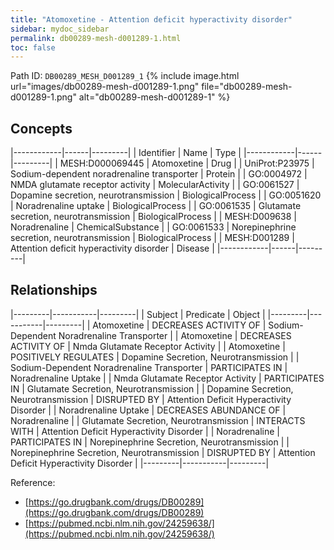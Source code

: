 ```yaml
---
title: "Atomoxetine - Attention deficit hyperactivity disorder"
sidebar: mydoc_sidebar
permalink: db00289-mesh-d001289-1.html
toc: false 
---
```



Path ID: `DB00289_MESH_D001289_1`
{% include image.html url="images/db00289-mesh-d001289-1.png" file="db00289-mesh-d001289-1.png" alt="db00289-mesh-d001289-1" %}

## Concepts

|------------|------|---------|
| Identifier | Name | Type    |
|------------|------|---------|
| MESH:D000069445 | Atomoxetine | Drug |
| UniProt:P23975 | Sodium-dependent noradrenaline transporter | Protein |
| GO:0004972 | NMDA glutamate receptor activity | MolecularActivity |
| GO:0061527 | Dopamine secretion, neurotransmission | BiologicalProcess |
| GO:0051620 | Noradrenaline uptake | BiologicalProcess |
| GO:0061535 | Glutamate secretion, neurotransmission | BiologicalProcess |
| MESH:D009638 | Noradrenaline | ChemicalSubstance |
| GO:0061533 | Norepinephrine secretion, neurotransmission | BiologicalProcess |
| MESH:D001289 | Attention deficit hyperactivity disorder | Disease |
|------------|------|---------|

## Relationships

|---------|-----------|---------|
| Subject | Predicate | Object  |
|---------|-----------|---------|
| Atomoxetine | DECREASES ACTIVITY OF | Sodium-Dependent Noradrenaline Transporter |
| Atomoxetine | DECREASES ACTIVITY OF | Nmda Glutamate Receptor Activity |
| Atomoxetine | POSITIVELY REGULATES | Dopamine Secretion, Neurotransmission |
| Sodium-Dependent Noradrenaline Transporter | PARTICIPATES IN | Noradrenaline Uptake |
| Nmda Glutamate Receptor Activity | PARTICIPATES IN | Glutamate Secretion, Neurotransmission |
| Dopamine Secretion, Neurotransmission | DISRUPTED BY | Attention Deficit Hyperactivity Disorder |
| Noradrenaline Uptake | DECREASES ABUNDANCE OF | Noradrenaline |
| Glutamate Secretion, Neurotransmission | INTERACTS WITH | Attention Deficit Hyperactivity Disorder |
| Noradrenaline | PARTICIPATES IN | Norepinephrine Secretion, Neurotransmission |
| Norepinephrine Secretion, Neurotransmission | DISRUPTED BY | Attention Deficit Hyperactivity Disorder |
|---------|-----------|---------|

Reference: 
  - [https://go.drugbank.com/drugs/DB00289](https://go.drugbank.com/drugs/DB00289)
  - [https://pubmed.ncbi.nlm.nih.gov/24259638/](https://pubmed.ncbi.nlm.nih.gov/24259638/)
